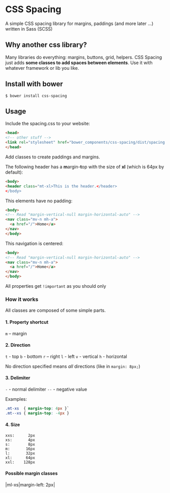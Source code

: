 # CSS Spacing
A simple CSS spacing library for margins, paddings (and more later ...) written in Sass (SCSS)

## Why another css library?
Many libraries do everything: margins, buttons, grid, helpers. CSS Spacing just adds **some classes to add spaces between elements**. Use it with whatever framework or lib you like.

## Install with bower
```shell
$ bower install css-spacing
```

## Usage
Include the spacing.css to your website:

```html
<head>
<!-- other stuff -->
<link rel="stylesheet" href="bower_components/css-spacing/dist/spacing.css">
</head>
```

Add classes to create paddings and margins.

The following header has a <b>m</b>argin-<b>t</b>op with the size of **xl** (which is 64px by default):
```html
<body>
<header class="mt-xl>This is the header.</header>
</body>
```

This elements have no padding:
```html
<body>
<!-- Read "margin-vertical-null margin-horizontal-auto" -->
<nav class="mv-n mh-a">
  <a href="/">Home</a>
</nav>
</body>
```

This navigation is centered:
```html
<body>
<!-- Read "margin-vertical-null margin-horizontal-auto" -->
<nav class="mv-n mh-a">
  <a href="/">Home</a>
</nav>
</body>
```

All properties get `!important` as you should only

### How it works

All classes are composed of some simple parts.

#### 1. Property shortcut
`m` – margin

#### 2. Direction
`t` - top
`b` - bottom
`r` – right
`l` - left
`v` - vertical
`h` - horizontal

No direction specified means *all* directions (like in `margin: 8px;`)

#### 3. Delimiter

`-` - normal delimiter
`--` - negative value

Examples:
```css
.mt-xs  { margin-top: 4px }`
.mt--xs { margin-top: -4px }
```

#### 4. Size
```
xxs:      2px
xs:       4px
s:        8px
m:       16px
l:       32px
xl:      64px
xxl:    128px
```

#### Possible margin classes

|ml-xs|margin-left: 2px|
